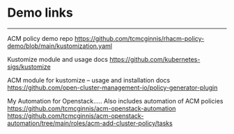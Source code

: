 # Demo links
---
ACM policy demo repo
https://github.com/tcmcginnis/rhacm-policy-demo/blob/main/kustomization.yaml

Kustomize module and usage docs
https://github.com/kubernetes-sigs/kustomize

ACM module for kustomize – usage and installation docs
https://github.com/open-cluster-management-io/policy-generator-plugin

My Automation for Openstack….. Also includes automation of ACM policies
https://github.com/tcmcginnis/acm-openstack-automation
https://github.com/tcmcginnis/acm-openstack-automation/tree/main/roles/acm-add-cluster-policy/tasks


